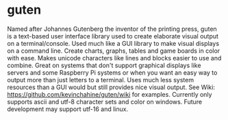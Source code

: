# guten
Named after Johannes Gutenberg the inventor of the printing press, guten is a text-based user interface library used to create elaborate visual output on a terminal/console. Used much like a GUI library to make visual displays on a command line. Create charts, graphs, tables and game boards in color with ease. Makes unicode characters like lines and blocks easier to use and combine. Great on systems that don't support graphical displays like servers and some Raspberry Pi systems or when you want an easy way to output more than just letters to a terminal. Uses much less system resources than a GUI would but still provides nice visual output. See Wiki: https://github.com/kevinchahine/guten/wiki for examples. Currently only supports ascii and utf-8 character sets and color on windows. Future development may support utf-16 and linux.
